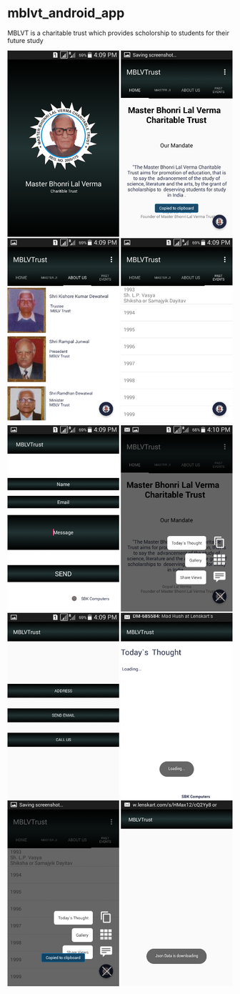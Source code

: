 # mblvt_android_app
MBLVT is a charitable trust which provides scholorship to students for their future study

<img src="https://github.com/nkkumawat/mblvt_android_app/raw/master/MBLTrust/screenshots/h1.png" width="250">
<img src="https://github.com/nkkumawat/mblvt_android_app/raw/master/MBLTrust/screenshots/h2.png" width="250">
<img src="https://github.com/nkkumawat/mblvt_android_app/raw/master/MBLTrust/screenshots/h3.png" width="250">
<img src="https://github.com/nkkumawat/mblvt_android_app/raw/master/MBLTrust/screenshots/h4.png" width="250">

<img src="https://github.com/nkkumawat/mblvt_android_app/raw/master/MBLTrust/screenshots/h5.png" width="250">
<img src="https://github.com/nkkumawat/mblvt_android_app/raw/master/MBLTrust/screenshots/h6.png" width="250">
<img src="https://github.com/nkkumawat/mblvt_android_app/raw/master/MBLTrust/screenshots/h7.png" width="250">
<img src="https://github.com/nkkumawat/mblvt_android_app/raw/master/MBLTrust/screenshots/h8.png" width="250">
<img src="https://github.com/nkkumawat/mblvt_android_app/raw/master/MBLTrust/screenshots/h9.png" width="250">
<img src="https://github.com/nkkumawat/mblvt_android_app/raw/master/MBLTrust/screenshots/h10.png" width="250">

